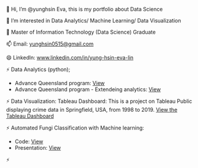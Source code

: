 👋 Hi, I’m @yunghsin Eva, this is my portfolio about Data Science

👀 I’m interested in Data Analytics/ Machine Learning/ Data Visualization

🌱 Master of Information Technology (Data Science) Graduate

📫 Email: yunghsin0515@gmail.com

😄 LinkedIn: www.linkedin.com/in/yung-hsin-eva-lin

⚡ Data Analytics (python);
- Advance Queensland program:
  [View](https://github.com/yunghsineva/Data-Science/blob/main/Data%20Analytics%20-%20Advance%20Queensland%20program.ipynb)
- Advance Queensland program - Extendeing analytics:
  [View](https://github.com/yunghsineva/Data-Science/blob/main/Extending%20Analytics%20-%20Advance%20Queensland%20program.ipynb)
  
⚡ Data Visualization: Tableau Dashboard:
  This is a project on Tableau Public displaying crime data in Springfield, USA, from 1998 to 2019.  [View the Tableau Dashboard](https://public.tableau.com/app/profile/yung.hsin.lin/viz/CrimesinUSASpringfieldfrom1998to2019/Final#1)

⚡ Automated Fungi Classification with Machine learning:
- Code: [View](https://github.com/yunghsineva/Data-Science/blob/c4a059dcb8d1cc9f6766cd85936b085d62f3007a/Automated%20Fungi%20Classification%20(DINOv2%20%2B%20DNN).ipynb)
- Presentation: [View](https://github.com/yunghsineva/Data-Science/blob/ff5b6f9520111c3a217e62a0f6cdba4d714654e5/Fungi%20classification.pdf)

⚡ 
<!---
yunghsin/eva is a ✨ special ✨ repository because its `README.md` (this file) appears on your GitHub profile.
You can click the Preview link to take a look at your changes.
--->
